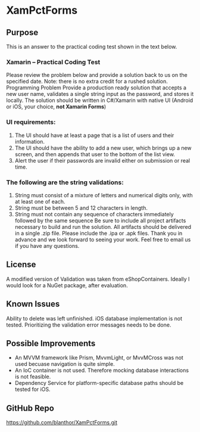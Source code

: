 # XamPctForms
## Purpose
This is an answer to the practical coding test shown in the text below.
### Xamarin – Practical Coding Test
Please review the problem below and provide a solution back to us on the specified date.
Note: there is no extra credit for a rushed solution.
Programming Problem
Provide a production ready solution that accepts a new user name, validates a single string input as the password, and
stores it locally. The solution should be written in C#/Xamarin with native UI (Android or iOS, your choice, **not Xamarin Forms**)
### UI requirements:
1. The UI should have at least a page that is a list of users and their information.
2. The UI should have the ability to add a new user, which brings up a new screen, and then appends that user to the
bottom of the list view.
3. Alert the user if their passwords are invalid either on submission or real time.
### The following are the string validations:
1. String must consist of a mixture of letters and numerical digits only, with at least one of each.
2. String must be between 5 and 12 characters in length.
3. String must not contain any sequence of characters immediately followed by the same sequence
Be sure to include all project artifacts necessary to build and run the solution.
All artifacts should be delivered in a single .zip file. Please include the .ipa or .apk files.
Thank you in advance and we look forward to seeing your work. Feel free to email us if you have any questions.
## License
A modified version of Validation was taken from eShopContainers. Ideally I would look for a NuGet package, after evaluation.

## Known Issues
Ability to delete was left unfinished.
iOS database implementation is not tested.
Prioritizing the validation error messages needs to be done.

## Possible Improvements
* An MVVM framework like Prism, MvvmLight, or MvvMCross was not used becuase navigation is quite simple.
* An IoC container is not used. Therefore mocking database interactions is not feasible.
* Dependency Service for platform-specific database paths should be tested for iOS.

## GitHub Repo 
https://github.com/blanthor/XamPctForms.git
